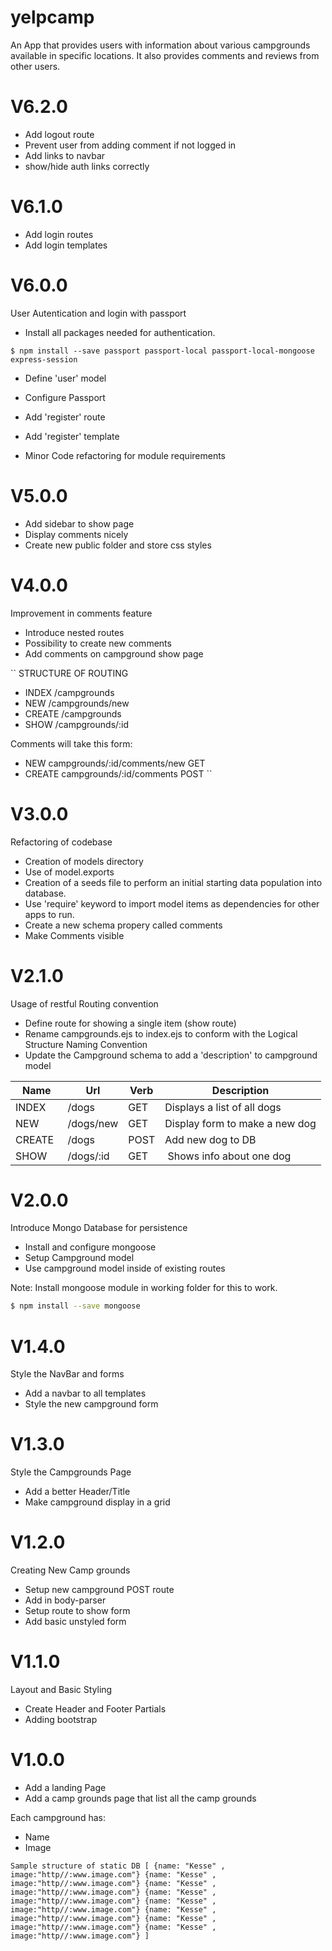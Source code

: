 # yelpcamp
An App that provides users with information about various campgrounds available in specific locations.
It also provides comments and reviews from other users.

# V6.2.0
* Add logout route
* Prevent user from adding comment if not logged in
* Add links to navbar
* show/hide auth links correctly 

# V6.1.0
* Add login routes
* Add login templates

# V6.0.0
User Autentication and login with passport
* Install all packages needed for authentication.

`$ npm install --save passport passport-local passport-local-mongoose express-session`
* Define 'user' model
* Configure Passport
* Add 'register' route
* Add 'register' template

* Minor Code refactoring for module requirements

# V5.0.0
* Add sidebar to show page
* Display comments nicely
* Create new public folder and store css styles

# V4.0.0
Improvement in comments feature 
* Introduce nested routes
* Possibility to create new comments
* Add comments on campground show page

``
STRUCTURE OF ROUTING
- INDEX       /campgrounds 
- NEW         /campgrounds/new
- CREATE      /campgrounds
- SHOW        /campgrounds/:id

Comments will take this form:
- NEW         campgrounds/:id/comments/new    GET
- CREATE      campgrounds/:id/comments        POST
``

# V3.0.0
Refactoring of codebase 
* Creation of models directory
* Use of model.exports
* Creation of a seeds file to perform an initial starting data population into database.
* Use 'require' keyword to import model items as dependencies for other apps to run.
* Create a new schema propery called comments   
* Make Comments visible 


# V2.1.0
Usage of restful Routing convention
* Define route for showing a single item (show route)
* Rename campgrounds.ejs to index.ejs to conform with the Logical Structure Naming Convention
* Update the Campground schema to add a 'description' to campground model 


| Name |     Url        |  Verb     | Description    |     
| ------    | ------    | ------    |   ------       |
|INDEX      |/dogs      |   GET     | Displays a list of all dogs|
|NEW        |/dogs/new  |   GET     | Display form to make a new dog|
|CREATE     |   /dogs      |   POST    | Add new dog to DB |
|SHOW       |/dogs/:id  |   GET     |  Shows info about one dog|


# V2.0.0
Introduce Mongo Database for persistence
* Install and configure mongoose
* Setup Campground model
* Use campground model inside of existing routes

Note: Install mongoose module in working folder for this to work.

```sh
$ npm install --save mongoose
```

# V1.4.0
Style the NavBar and forms
* Add a navbar to all templates
* Style the new campground form


# V1.3.0
Style the Campgrounds Page
* Add a better Header/Title
* Make campground display in a grid


# V1.2.0
Creating New Camp grounds
* Setup new campground POST route
* Add in body-parser
* Setup route to show form
* Add basic unstyled form

# V1.1.0
Layout and Basic Styling
* Create Header and Footer Partials
* Adding bootstrap



# V1.0.0
* Add a landing Page 
* Add a camp grounds page that list all the camp grounds


Each campground has:
* Name
* Image

`
Sample structure of static DB
[
    {name: "Kesse" , image:"http//:www.image.com"}
    {name: "Kesse" , image:"http//:www.image.com"}
    {name: "Kesse" , image:"http//:www.image.com"}
    {name: "Kesse" , image:"http//:www.image.com"}
    {name: "Kesse" , image:"http//:www.image.com"}
    {name: "Kesse" , image:"http//:www.image.com"}
    {name: "Kesse" , image:"http//:www.image.com"}
    {name: "Kesse" , image:"http//:www.image.com"}
]
`